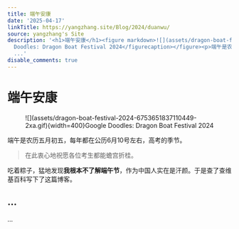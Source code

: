 ```yaml
---
title: 端午安康
date: '2025-04-17'
linkTitle: https://yangzhang.site/Blog/2024/duanwu/
source: yangzhang's Site
description: '<h1>端午安康</h1><figure markdown>![](assets/dragon-boat-festival-2024-6753651837110449-2xa.gif){width=400}<figurecaption>Google
  Doodles: Dragon Boat Festival 2024</figurecaption></figure><p>端午是农历五月初五，每年都在公历6月10号左右，高考的季节。</p><blockquote><p>在此衷心地祝愿各位考生都能蟾宫折桂。</p></blockquote><p>吃着粽子，猛地发现<strong>我根本不了解端午节</strong>，作为中国人实在是汗颜。于是查了查维基百科写下了这篇博客。</p><h2>...</h2>
  ...'
disable_comments: true
---
```

<h1>端午安康</h1><figure markdown>![](assets/dragon-boat-festival-2024-6753651837110449-2xa.gif){width=400}<figurecaption>Google Doodles: Dragon Boat Festival 2024</figurecaption></figure><p>端午是农历五月初五，每年都在公历6月10号左右，高考的季节。</p><blockquote><p>在此衷心地祝愿各位考生都能蟾宫折桂。</p></blockquote><p>吃着粽子，猛地发现<strong>我根本不了解端午节</strong>，作为中国人实在是汗颜。于是查了查维基百科写下了这篇博客。</p><h2>...</h2> ...